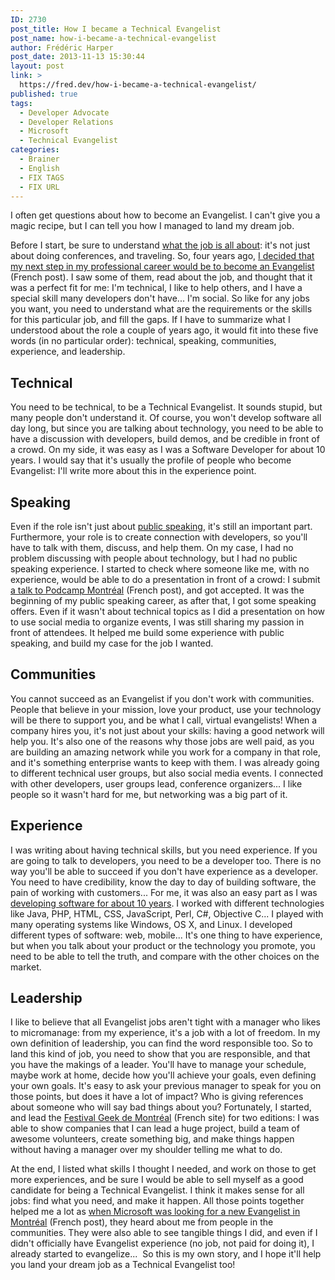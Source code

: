 ```yaml
---
ID: 2730
post_title: How I became a Technical Evangelist
post_name: how-i-became-a-technical-evangelist
author: Frédéric Harper
post_date: 2013-11-13 15:30:44
layout: post
link: >
  https://fred.dev/how-i-became-a-technical-evangelist/
published: true
tags:
  - Developer Advocate
  - Developer Relations
  - Microsoft
  - Technical Evangelist
categories:
  - Brainer
  - English
  - FIX TAGS
  - FIX URL
---
```

I often get questions about how to become an Evangelist. I can't give you a magic recipe, but I can tell you how I managed to land my dream job.

Before I start, be sure to understand <a href="http://fred.dev/so-you-want-to-be-an-evangelist/">what the job is all about</a>: it's not just about doing conferences, and traveling. So, four years ago, <a href="https://fred.dev/bonne-annee-2010/">I decided that my next step in my professional career would be to become an Evangelist</a> (French post). I saw some of them, read about the job, and thought that it was a perfect fit for me: I'm technical, I like to help others, and I have a special skill many developers don't have... I'm social. So like for any jobs you want, you need to understand what are the requirements or the skills for this particular job, and fill the gaps. If I have to summarize what I understood about the role a couple of years ago, it would fit into these five words (in no particular order): technical, speaking, communities, experience, and leadership.
<h2>Technical</h2>
You need to be technical, to be a Technical Evangelist. It sounds stupid, but many people don't understand it. Of course, you won't develop software all day long, but since you are talking about technology, you need to be able to have a discussion with developers, build demos, and be credible in front of a crowd. On my side, it was easy as I was a Software Developer for about 10 years. I would say that it's usually the profile of people who become Evangelist: I'll write more about this in the experience point.
<h2>Speaking</h2>
Even if the role isn't just about <a href="https://fred.dev/public-speaking-at-social-media-breakfast-montreal/">public speaking</a>, it's still an important part. Furthermore, your role is to create connection with developers, so you'll have to talk with them, discuss, and help them. On my case, I had no problem discussing with people about technology, but I had no public speaking experience. I started to check where someone like me, with no experience, would be able to do a presentation in front of a crowd: I submit <a href="https://fred.dev/mon-retour-sur-podcamp-montreal-2010/">a talk to Podcamp Montréal</a> (French post), and got accepted. It was the beginning of my public speaking career, as after that, I got some speaking offers. Even if it wasn't about technical topics as I did a presentation on how to use social media to organize events, I was still sharing my passion in front of attendees. It helped me build some experience with public speaking, and build my case for the job I wanted.
<h2>Communities</h2>
You cannot succeed as an Evangelist if you don't work with communities. People that believe in your mission, love your product, use your technology will be there to support you, and be what I call, virtual evangelists! When a company hires you, it's not just about your skills: having a good network will help you. It's also one of the reasons why those jobs are well paid, as you are building an amazing network while you work for a company in that role, and it's something enterprise wants to keep with them. I was already going to different technical user groups, but also social media events. I connected with other developers, user groups lead, conference organizers... I like people so it wasn't hard for me, but networking was a big part of it.
<h2>Experience</h2>
I was writing about having technical skills, but you need experience. If you are going to talk to developers, you need to be a developer too. There is no way you'll be able to succeed if you don't have experience as a developer. You need to have credibility, know the day to day of building software, the pain of working with customers... For me, it was also an easy part as I was <a href="https://linkedin.com/in/fredericharper" target="_blank" rel="noopener noreferrer">developing software for about 10 years</a>. I worked with different technologies like Java, PHP, HTML, CSS, JavaScript, Perl, C#, Objective C... I played with many operating systems like Windows, OS X, and Linux. I developed different types of software: web, mobile... It's one thing to have experience, but when you talk about your product or the technology you promote, you need to be able to tell the truth, and compare with the other choices on the market.
<h2>Leadership</h2>
I like to believe that all Evangelist jobs aren't tight with a manager who likes to micromanage: from my experience, it's a job with a lot of freedom. In my own definition of leadership, you can find the word responsible too. So to land this kind of job, you need to show that you are responsible, and that you have the makings of a leader. You'll have to manage your schedule, maybe work at home, decide how you'll achieve your goals, even defining your own goals. It's easy to ask your previous manager to speak for you on those points, but does it have a lot of impact? Who is giving references about someone who will say bad things about you? Fortunately, I started, and lead the <a href="https://geekfestmtl.com/" target="_blank" rel="noopener noreferrer">Festival Geek de Montréal</a> (French site) for two editions: I was able to show companies that I can lead a huge project, build a team of awesome volunteers, create something big, and make things happen without having a manager over my shoulder telling me what to do.

At the end, I listed what skills I thought I needed, and work on those to get more experiences, and be sure I would be able to sell myself as a good candidate for being a Technical Evangelist. I think it makes sense for all jobs: find what you need, and make it happen. All those points together helped me a lot as <a title="Le roi est mort, vive le roi" href="https://fred.dev/le-roi-est-mort-vive-le-roi/">when Microsoft was looking for a new Evangelist in Montréal</a> (French post), they heard about me from people in the communities. They were also able to see tangible things I did, and even if I didn't officially have Evangelist experience (no job, not paid for doing it), I already started to evangelize...  So this is my own story, and I hope it'll help you land your dream job as a Technical Evangelist too!
